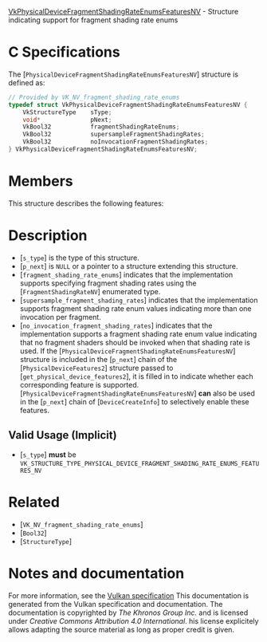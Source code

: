 [VkPhysicalDeviceFragmentShadingRateEnumsFeaturesNV](https://www.khronos.org/registry/vulkan/specs/1.3-extensions/man/html/VkPhysicalDeviceFragmentShadingRateEnumsFeaturesNV.html) - Structure indicating support for fragment shading rate enums

# C Specifications
The [`PhysicalDeviceFragmentShadingRateEnumsFeaturesNV`] structure is
defined as:
```c
// Provided by VK_NV_fragment_shading_rate_enums
typedef struct VkPhysicalDeviceFragmentShadingRateEnumsFeaturesNV {
    VkStructureType    sType;
    void*              pNext;
    VkBool32           fragmentShadingRateEnums;
    VkBool32           supersampleFragmentShadingRates;
    VkBool32           noInvocationFragmentShadingRates;
} VkPhysicalDeviceFragmentShadingRateEnumsFeaturesNV;
```

# Members
This structure describes the following features:

# Description
- [`s_type`] is the type of this structure.
- [`p_next`] is `NULL` or a pointer to a structure extending this structure.
- [`fragment_shading_rate_enums`] indicates that the implementation supports specifying fragment shading rates using the [`FragmentShadingRateNV`] enumerated type.
- [`supersample_fragment_shading_rates`] indicates that the implementation supports fragment shading rate enum values indicating more than one invocation per fragment.
- [`no_invocation_fragment_shading_rates`] indicates that the implementation supports a fragment shading rate enum value indicating that no fragment shaders should be invoked when that shading rate is used.
If the [`PhysicalDeviceFragmentShadingRateEnumsFeaturesNV`] structure is included in the [`p_next`] chain of the
[`PhysicalDeviceFeatures2`] structure passed to
[`get_physical_device_features2`], it is filled in to indicate whether each
corresponding feature is supported.
[`PhysicalDeviceFragmentShadingRateEnumsFeaturesNV`] **can**  also be used in the [`p_next`] chain of
[`DeviceCreateInfo`] to selectively enable these features.
## Valid Usage (Implicit)
-  [`s_type`] **must**  be `VK_STRUCTURE_TYPE_PHYSICAL_DEVICE_FRAGMENT_SHADING_RATE_ENUMS_FEATURES_NV`

# Related
- [`VK_NV_fragment_shading_rate_enums`]
- [`Bool32`]
- [`StructureType`]

# Notes and documentation
For more information, see the [Vulkan specification](https://www.khronos.org/registry/vulkan/specs/1.3-extensions/html/vkspec.html)
This documentation is generated from the Vulkan specification and documentation.
The documentation is copyrighted by *The Khronos Group Inc.* and is licensed under *Creative Commons Attribution 4.0 International*.
his license explicitely allows adapting the source material as long as proper credit is given.
        